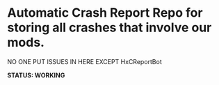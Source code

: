 # Automatic Crash Report Repo for storing all crashes that involve our mods.
NO ONE PUT ISSUES IN HERE EXCEPT HxCReportBot

**STATUS: WORKING**
